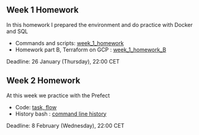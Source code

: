 ## Week 1 Homework

In this homework I prepared the environment 
and do practice with Docker and SQL

* Commands and scripts: [week_1_homework](https://github.com/melvinru/dtc-de-zoomcamp/blob/main/week_1_homework.sql)
* Homework part B, Terraform on GCP : [week_1_homework_B](https://github.com/melvinru/dtc-de-zoomcamp/blob/main/week_1_homework_B.sql)

Deadline: 26 January (Thursday), 22:00 CET

## Week 2 Homework

At this week we practice with the Prefect 

* Code: [task, flow](prefect)
* History bash : [command line history](https://github.com/melvinru/dtc-de-zoomcamp/blob/main/week_1_homework_B.sql)

Deadline: 8 February (Wednesday), 22:00 CET
